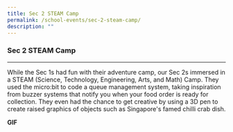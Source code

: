 ```yaml
---
title: Sec 2 STEAM Camp
permalink: /school-events/sec-2-steam-camp/
description: ""
---
```

### **Sec 2 STEAM Camp**
-----------------------------------------------------------------------------
While the Sec 1s had fun with their adventure camp, our Sec 2s immersed in a STEAM (Science, Technology, Engineering, Arts, and Math) Camp. They used the micro:bit to code a queue management system, taking inspiration from buzzer systems that notify you when your food order is ready for collection. They even had the chance to get creative by using a 3D pen to create raised graphics of objects such as Singapore's famed chilli crab dish.

**GIF**